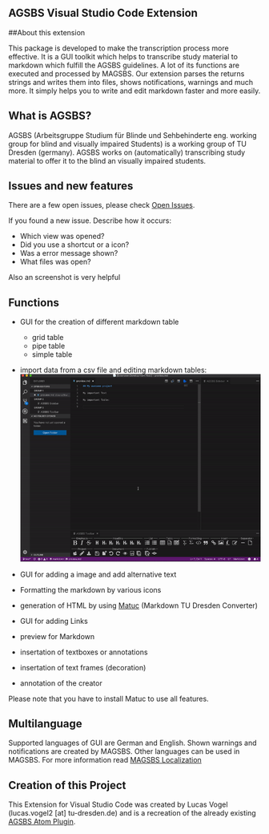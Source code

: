 AGSBS Visual Studio Code Extension
----


##About this extension

This package is developed to make the transcription process more effective.
It is a GUI toolkit which helps to transcribe study material to markdown which fulfill the AGSBS guidelines. A lot of its functions are executed and processed by MAGSBS. Our extension parses the returns strings and writes them into files, shows notifications, warnings and much more. It simply helps you to write and edit markdown faster and more easily.

## What is AGSBS?

AGSBS (Arbeitsgruppe Studium für Blinde und Sehbehinderte eng. working group for blind and visually impaired Students) is a working group of TU Dresden (germany). AGSBS works on (automatically) transcribing study material to offer it to the blind an visually impaired students.

## Issues and new features

There are a few open issues, please check [Open Issues](https://github.com/TUD-INF-IAI-MCI/agsbs_matuc_extension/issues).

If you found a new issue. Describe how it occurs:

- Which view was opened?
- Did you use a shortcut or a icon?
- Was a error message shown?
- What files was open?

Also an screenshot is very helpful

## Functions


- GUI for the creation of different markdown table
  - grid table
  - pipe table
  - simple table
- import data from a csv file and editing markdown tables:
![Demonstration of the table import and table editing functions](./docs/pictures/demonstration.gif "Demonstration of the table import and table editing functions")

- GUI for adding a image and add alternative text
- Formatting the markdown by various icons
- generation of HTML by using [Matuc](https://github.com/TUD-INF-IAI-MCI/AGSBS-infrastructure/tree/master/MAGSBS) (Markdown TU Dresden Converter)
- GUI for adding Links
- preview for Markdown
- insertation of textboxes or annotations
- insertation of text frames (decoration)
- annotation of the creator

Please note that you have to install Matuc to use all features.

## Multilanguage

Supported languages of GUI are German and English. Shown warnings and notifications are created by MAGSBS. Other languages can be used in MAGSBS. For more information read [MAGSBS Localization](https://github.com/TUD-INF-IAI-MCI/AGSBS-infrastructure#localization)

## Creation of this Project
This Extension for Visual Studio Code was created by Lucas Vogel (lucas.vogel2 &#91;at&#93; tu-dresden.de) and is a recreation of the already existing [AGSBS Atom Plugin](https://github.com/TUD-INF-IAI-MCI/agsbs_atom_package). 